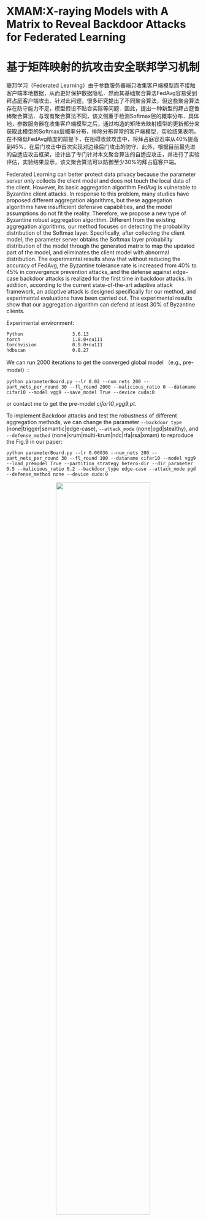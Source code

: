 # XMAM:X-raying Models with A Matrix to Reveal Backdoor Attacks for Federated Learning
# 基于矩阵映射的抗攻击安全联邦学习机制

联邦学习（Federated Learning）由于参数服务器端只收集客户端模型而不接触客户端本地数据，从而更好保护数据隐私．然而其基础聚合算法FedAvg容易受到拜占庭客户端攻击．针对此问题，很多研究提出了不同聚合算法，但这些聚合算法存在防守能力不足，模型假设不贴合实际等问题．因此，提出一种新型的拜占庭鲁棒聚合算法．与现有聚合算法不同，该文侧重于检测Softmax层的概率分布．具体地，参数服务器在收集客户端模型之后，通过构造的矩阵去映射模型的更新部分来获取此模型的Softmax层概率分布，排除分布异常的客户端模型．实验结果表明，在不降低FedAvg精度的前提下，在阻碍收敛攻击中，将拜占庭容忍率从40%提高到45%，在后门攻击中首次实现对边缘后门攻击的防守．此外，根据目前最先进的自适应攻击框架，设计出了专门针对本文聚合算法的自适应攻击，并进行了实验评估，实验结果显示，该文聚合算法可以防御至少30%的拜占庭客户端。

Federated Learning can better protect data privacy because the parameter server only collects the client model and does not touch the local data of the client. However, its basic aggregation algorithm FedAvg is vulnerable to Byzantine client attacks. In response to this problem, many studies have proposed different aggregation algorithms, but these aggregation algorithms have insufficient defensive capabilities, and the model assumptions do not fit the reality. Therefore, we propose a new type of Byzantine robust aggregation algorithm. Different from the existing aggregation algorithms, our method focuses on detecting the probability distribution of the Softmax layer. Specifically, after collecting the client model, the parameter server obtains the Softmax layer probability distribution of the model through the generated matrix to map the updated part of the model, and eliminates the client model with abnormal distribution. The experimental results show that without reducing the accuracy of FedAvg, the Byzantine tolerance rate is increased from 40% to 45% in convergence prevention attacks, and the defense against edge-case backdoor attacks is realized for the first time in backdoor attacks. In addition, according to the current state-of-the-art adaptive attack framework, an adaptive attack is designed specifically for our method, and experimental evaluations have been carried out. The experimental results show that our aggregation algorithm can defend at least 30% of Byzantine clients.

Experimental environment:
```
Python                  3.6.13
torch                   1.8.0+cu111
torchvision             0.9.0+cu111
hdbscan                 0.8.27
```

We can run 2000 iterations to get the converged global model （e.g., pre-model）:
```
python parameterBoard.py --lr 0.02 --num_nets 200 --part_nets_per_round 30 --fl_round 2000 --malicious_ratio 0 --dataname cifar10 --model vgg9 --save_model True --device cuda:0
```

or contact me to get the pre-model *cifar10_vgg9.pt*.


To implement Backdoor attacks and test the robustness of different aggregation methods, we can change the parameter `--backdoor_type` (none|trigger|semantic|edge-case), `--attack_mode` (none|pgd|stealthy), and `--defense_method` (none|krum|multi-krum|ndc|rfa|rsa|xmam) to reproduce the Fig.9 in our paper:

```
python parameterBoard.py --lr 0.00036 --num_nets 200 --part_nets_per_round 30 --fl_round 100 --dataname cifar10 --model vgg9 --load_premodel True --partition_strategy hetero-dir --dir_parameter 0.5 --malicious_ratio 0.2 --backdoor_type edge-case --attack_mode pgd --defense_method none --device cuda:0
```

<div align=center>
<img src="https://user-images.githubusercontent.com/88427588/156745935-06178c8e-ca51-4cd2-8ac0-72d40477ac35.png" width="70%"/>
</div>


Email: Fungiiizhang@163.com (Zhang Fangjiao)
